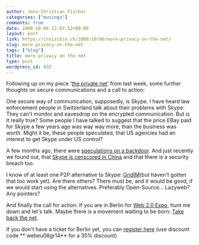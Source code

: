```yaml
---
author: Jens-Christian Fischer
categories: ["musings"]
comments: true
date: 2008-10-06 12:07:52+00:00
layout: post
link: https://invisible.ch/2008/10/06/more-privacy-on-the-net/
slug: more-privacy-on-the-net
tags: ["blog"]
title: more privacy on the net
type: post
wordpress_id: 692
---
```


Following up on my piece '[the private net](/2008/10/01/the-private-net/)' from last week, some further thoughts on secure communications and a call to action:

One secure way of communication, supposedly, is Skype. I have heard law enforcement people in Switzerland talk about their problems with Skype: They can't monitor and eavesdrop on the encrypted communication. But is it really true? Some people I have talked to suggest that the price EBay paid for Skype a few years ago was way way more, than the business was worth. Might it be, these people speculated, that US agencies had an interest to get Skype under US control?

A few months ago, there were [speculations on a backdoor](https://www.privacydigest.com/2008/07/26/speculation+over+possible+wiretap+back+door+skype). And just recently we found out, that [Skype is censcored in China](https://share.skype.com/sites/en/2008/10/skype_president_addresses_chin.html) and that there is a security breach too. 

I know of at least one P2P alternative to Skype: [GridIM](https://www.grid-evolution.com/)(but haven't gotten that too work yet). Are there others? There must be, and it would be good, if we would start using the alternatives. Preferably Open-Source... Lazyweb? Any pointers?

And finally the call for action: If you are in Berlin for [Web 2.0 Expo](https://europe.web2expo.com/), hunt me down and let's talk. Maybe there is a movement waiting to be born: [Take back the net](mailto:info@take-back-the-net.org).

If you don't have a ticket for Berlin yet, you can [register here](https://en.oreilly.com/webexberlin2008/public/register) (use discount code ** webeu08gr14** for a 35% discount)
